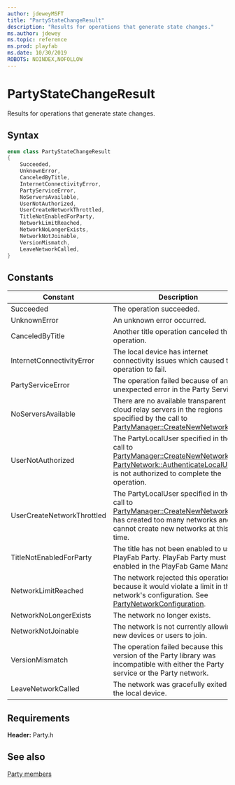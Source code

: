 ```yaml
---
author: jdeweyMSFT
title: "PartyStateChangeResult"
description: "Results for operations that generate state changes."
ms.author: jdewey
ms.topic: reference
ms.prod: playfab
ms.date: 10/30/2019
ROBOTS: NOINDEX,NOFOLLOW
---
```


# PartyStateChangeResult  

Results for operations that generate state changes.    

## Syntax  
  
```cpp
enum class PartyStateChangeResult    
{  
    Succeeded,  
    UnknownError,  
    CanceledByTitle,  
    InternetConnectivityError,  
    PartyServiceError,  
    NoServersAvailable,  
    UserNotAuthorized,  
    UserCreateNetworkThrottled,  
    TitleNotEnabledForParty,  
    NetworkLimitReached,  
    NetworkNoLongerExists,  
    NetworkNotJoinable,  
    VersionMismatch,  
    LeaveNetworkCalled,  
}  
```  
  
## Constants  
  
| Constant | Description |
| --- | --- |
| Succeeded | The operation succeeded. |  
| UnknownError | An unknown error occurred. |  
| CanceledByTitle | Another title operation canceled this operation. |  
| InternetConnectivityError | The local device has internet connectivity issues which caused the operation to fail. |  
| PartyServiceError | The operation failed because of an unexpected error in the Party Service. |  
| NoServersAvailable | There are no available transparent cloud relay servers in the regions specified by the call to [PartyManager::CreateNewNetwork()](../classes/PartyManager/methods/partymanager_createnewnetwork.md). |  
| UserNotAuthorized | The PartyLocalUser specified in the call to [PartyManager::CreateNewNetwork()](../classes/PartyManager/methods/partymanager_createnewnetwork.md) or [PartyNetwork::AuthenticateLocalUser()](../classes/PartyNetwork/methods/partynetwork_authenticatelocaluser.md) is not authorized to complete the operation. |  
| UserCreateNetworkThrottled | The PartyLocalUser specified in the call to [PartyManager::CreateNewNetwork()](../classes/PartyManager/methods/partymanager_createnewnetwork.md) has created too many networks and cannot create new networks at this time. |  
| TitleNotEnabledForParty | The title has not been enabled to use PlayFab Party. PlayFab Party must be enabled in the PlayFab Game Manager. |  
| NetworkLimitReached | The network rejected this operation because it would violate a limit in the network's configuration. See [PartyNetworkConfiguration](../structs/partynetworkconfiguration.md). |  
| NetworkNoLongerExists | The network no longer exists. |  
| NetworkNotJoinable | The network is not currently allowing new devices or users to join. |  
| VersionMismatch | The operation failed because this version of the Party library was incompatible with either the Party service or the Party network. |  
| LeaveNetworkCalled | The network was gracefully exited by the local device. |  
  
  
## Requirements  
  
**Header:** Party.h
  
## See also  
[Party members](../party_members.md)  

  
  
